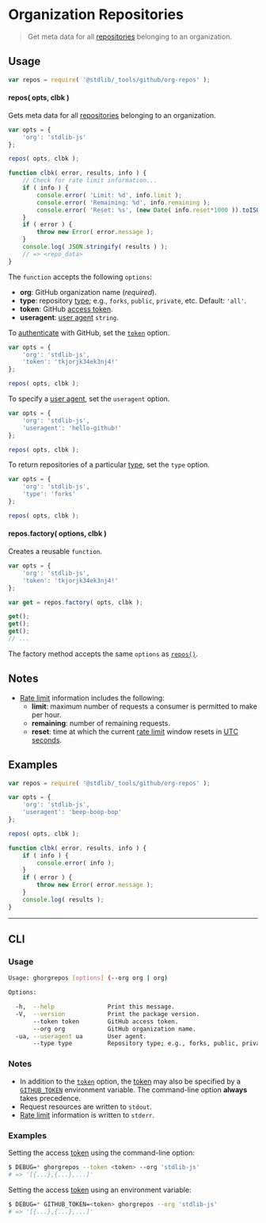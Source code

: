 <!--

@license Apache-2.0

Copyright (c) 2021 The Stdlib Authors.

Licensed under the Apache License, Version 2.0 (the "License");
you may not use this file except in compliance with the License.
You may obtain a copy of the License at

   http://www.apache.org/licenses/LICENSE-2.0

Unless required by applicable law or agreed to in writing, software
distributed under the License is distributed on an "AS IS" BASIS,
WITHOUT WARRANTIES OR CONDITIONS OF ANY KIND, either express or implied.
See the License for the specific language governing permissions and
limitations under the License.

-->

# Organization Repositories

> Get meta data for all [repositories][github-repos] belonging to an organization.

<!-- Section to include introductory text. Make sure to keep an empty line after the intro `section` element and another before the `/section` close. -->

<section class="intro">

</section>

<!-- /.intro -->

<!-- Package usage documentation. -->

<section class="usage">

## Usage

```javascript
var repos = require( '@stdlib/_tools/github/org-repos' );
```

<a name="repos"></a>

#### repos( opts, clbk )

Gets meta data for all [repositories][github-repos] belonging to an organization.

<!-- run-disable -->

```javascript
var opts = {
    'org': 'stdlib-js'
};

repos( opts, clbk );

function clbk( error, results, info ) {
    // Check for rate limit information...
    if ( info ) {
        console.error( 'Limit: %d', info.limit );
        console.error( 'Remaining: %d', info.remaining );
        console.error( 'Reset: %s', (new Date( info.reset*1000 )).toISOString() );
    }
    if ( error ) {
        throw new Error( error.message );
    }
    console.log( JSON.stringify( results ) );
    // => <repo_data>
}
```

The `function` accepts the following `options`:

-   **org**: GitHub organization name (_required_).
-   **type**: repository [type][github-org-repos]; e.g., `forks`, `public`, `private`, etc. Default: `'all'`.
-   **token**: GitHub [access token][github-token].
-   **useragent**: [user agent][github-user-agent] `string`.

To [authenticate][github-oauth2] with GitHub, set the [`token`][github-token] option.

<!-- run-disable -->

```javascript
var opts = {
    'org': 'stdlib-js',
    'token': 'tkjorjk34ek3nj4!'
};

repos( opts, clbk );
```

To specify a [user agent][github-user-agent], set the `useragent` option.

<!-- run-disable -->

```javascript
var opts = {
    'org': 'stdlib-js',
    'useragent': 'hello-github!'
};

repos( opts, clbk );
```

To return repositories of a particular [type][github-org-repos], set the `type` option.

<!-- run-disable -->

```javascript
var opts = {
    'org': 'stdlib-js',
    'type': 'forks'
};

repos( opts, clbk );
```


#### repos.factory( options, clbk )

Creates a reusable `function`.

<!-- run-disable -->

```javascript
var opts = {
    'org': 'stdlib-js',
    'token': 'tkjorjk34ek3nj4!'
};

var get = repos.factory( opts, clbk );

get();
get();
get();
// ...
```

The factory method accepts the same `options` as [`repos()`](#repos).

</section>

<!-- /.usage -->

<!-- Package usage notes. Make sure to keep an empty line after the `section` element and another before the `/section` close. -->

<section class="notes">

## Notes

-   [Rate limit][github-rate-limit] information includes the following:
    -   **limit**: maximum number of requests a consumer is permitted to make per hour.
    -   **remaining**: number of remaining requests.
    -   **reset**: time at which the current [rate limit][github-rate-limit] window resets in [UTC seconds][unix-time].

</section>

<!-- /.notes -->

<!-- Package usage examples. -->

<section class="examples">

## Examples

```javascript
var repos = require( '@stdlib/_tools/github/org-repos' );

var opts = {
    'org': 'stdlib-js',
    'useragent': 'beep-boop-bop'
};

repos( opts, clbk );

function clbk( error, results, info ) {
    if ( info ) {
        console.error( info );
    }
    if ( error ) {
        throw new Error( error.message );
    }
    console.log( results );
}
```

</section>

<!-- /.examples -->

<!-- Section for describing a command-line interface. -->

* * *

<section class="cli">

## CLI

<!-- CLI usage documentation. -->

<section class="usage">

### Usage

```bash
Usage: ghorgrepos [options] (--org org | org)

Options:

  -h,  --help               Print this message.
  -V,  --version            Print the package version.
       --token token        GitHub access token.
       --org org            GitHub organization name.
  -ua, --useragent ua       User agent.
       --type type          Repository type; e.g., forks, public, private, etc.
```

</section>

<!-- /.usage -->

<!-- CLI usage notes. Make sure to keep an empty line after the `section` element and another before the `/section` close. -->

<section class="notes">

### Notes

-   In addition to the [`token`][github-token] option, the [token][github-token] may also be specified by a [`GITHUB_TOKEN`][github-token] environment variable. The command-line option **always** takes precedence.
-   Request resources are written to `stdout`.
-   [Rate limit][github-rate-limit] information is written to `stderr`.

</section>

<!-- /.notes -->

<!-- CLI usage examples. -->

<section class="examples">

### Examples

Setting the access [token][github-token] using the command-line option:

<!-- run-disable -->

```bash
$ DEBUG=* ghorgrepos --token <token> --org 'stdlib-js'
# => '[{...},{...},...]'
```

Setting the access [token][github-token] using an environment variable:

<!-- run-disable -->

```bash
$ DEBUG=* GITHUB_TOKEN=<token> ghorgrepos --org 'stdlib-js'
# => '[{...},{...},...]'
```

</section>

<!-- /.examples -->

</section>

<!-- /.cli -->

<!-- Section to include cited references. If references are included, add a horizontal rule *before* the section. Make sure to keep an empty line after the `section` element and another before the `/section` close. -->

<section class="references">

</section>

<!-- /.references -->

<!-- Section for related `stdlib` packages. Do not manually edit this section, as it is automatically populated. -->

<section class="related">

</section>

<!-- /.related -->

<!-- Section for all links. Make sure to keep an empty line after the `section` element and another before the `/section` close. -->

<section class="links">

[unix-time]: http://en.wikipedia.org/wiki/Unix_time

[github-repos]: https://developer.github.com/v3/repos/
[github-org-repos]: https://developer.github.com/v3/repos/#list-organization-repositories
[github-token]: https://github.com/settings/tokens/new
[github-oauth2]: https://developer.github.com/v3/#oauth2-token-sent-in-a-header
[github-user-agent]: https://developer.github.com/v3/#user-agent-required
[github-rate-limit]: https://developer.github.com/v3/rate_limit/

</section>

<!-- /.links -->
